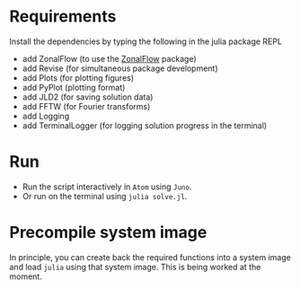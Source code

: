 # Requirements
Install the dependencies by typing the following in the julia package REPL

- add ZonalFlow (to use the [ZonalFlow](https://github.com/gvn22/ZonalFlow.jl) package)
- add Revise (for simultaneous package development)
- add Plots (for plotting figures)
- add PyPlot (plotting format)
- add JLD2 (for saving solution data)
- add FFTW (for Fourier transforms)
- add Logging
- add TerminalLogger (for logging solution progress in the terminal)

# Run
- Run the script interactively in `Atom` using `Juno`.
- Or run on the terminal using `julia solve.jl`.

# Precompile system image
In principle, you can create back the required functions into a system image and load `julia` using that system image. This is being worked at the moment.
